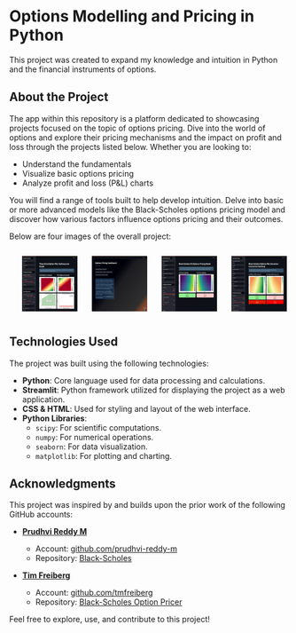 # Options Modelling and Pricing in Python

This project was created to expand my knowledge and intuition in Python and the financial instruments of options.

## About the Project

The app within this repository is a platform dedicated to showcasing projects focused on the topic of options pricing. Dive into the world of options and explore their pricing mechanisms and the impact on profit and loss through the projects listed below. Whether you are looking to:

- Understand the fundamentals
- Visualize basic options pricing
- Analyze profit and loss (P&L) charts

You will find a range of tools built to help develop intuition. Delve into basic or more advanced models like the Black-Scholes options pricing model and discover how various factors influence options pricing and their outcomes.

Below are four images of the overall project:

<div style="display: flex; justify-content: space-around; padding: 10px;">
  <img src="https://github.com/Remi-Ferrari/Options_Modelling_in_Python/blob/a5bfc18553a101bc062d531753ac0584650e3ccf/Project%20Images/Project_Basic_PNL_Pricing.png?raw=true" alt="Image 1" width="100" height="100" style="border: 3px solid white; margin: 0 10px;">
  <img src="https://github.com/Remi-Ferrari/Options_Modelling_in_Python/blob/a5bfc18553a101bc062d531753ac0584650e3ccf/Project%20Images/Project_Dashboard.png?raw=true" alt="Image 2" width="100" height="100" style="border: 3px solid white; margin: 0 10px;">
  <img src="https://github.com/Remi-Ferrari/Options_Modelling_in_Python/blob/a5bfc18553a101bc062d531753ac0584650e3ccf/Project%20Images/Project_BlackScholes_Pricing.png?raw=true" alt="Image 3" width="100" height="100" style="border: 3px solid white; margin: 0 10px;">
  <img src="https://github.com/Remi-Ferrari/Options_Modelling_in_Python/blob/a5bfc18553a101bc062d531753ac0584650e3ccf/Project%20Images/Project_BlackScholes_PNL_Pricing.png?raw=true" alt="Image 4" width="100" height="100" style="border: 3px solid white; margin: 0 10px;">
</div>


## Technologies Used

The project was built using the following technologies:

- **Python**: Core language used for data processing and calculations.
- **Streamlit**: Python framework utilized for displaying the project as a web application.
- **CSS & HTML**: Used for styling and layout of the web interface.
- **Python Libraries**:
  - `scipy`: For scientific computations.
  - `numpy`: For numerical operations.
  - `seaborn`: For data visualization.
  - `matplotlib`: For plotting and charting.

## Acknowledgments

This project was inspired by and builds upon the prior work of the following GitHub accounts:

- **[Prudhvi Reddy M](https://github.com/prudhvi-reddy-m)**
  - Account: [github.com/prudhvi-reddy-m](https://github.com/prudhvi-reddy-m)
  - Repository: [Black-Scholes](https://github.com/prudhvi-reddy-m/BlackScholes)

- **[Tim Freiberg](https://github.com/tmfreiberg)**
  - Account: [github.com/tmfreiberg](https://github.com/tmfreiberg)
  - Repository: [Black-Scholes Option Pricer](https://github.com/tmfreiberg/black-scholes-option-pricer)

Feel free to explore, use, and contribute to this project!
